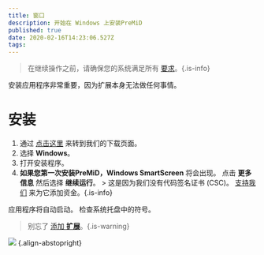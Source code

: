 ```yaml
---
title: 窗口
description: 开始在 Windows 上安装PreMiD
published: true
date: 2020-02-16T14:23:06.527Z
tags: 
---
```


> 在继续操作之前，请确保您的系统满足所有 [要求](/install/requirements)。{.is-info}

安装应用程序非常重要，因为扩展本身无法做任何事情。

# 安装
1. 通过 [点击这里](https://premid.app/downloads) 来转到我们的下载页面。
2. 选择 **Windows**。
3. 打开安装程序。
4. **如果您第一次安装PreMiD，Windows SmartScreen** 将会出现。 点击 **更多信息** 然后选择 **继续运行**。 > 这是因为我们没有代码签名证书 (CSC)。 [支持我们](https://www.patreon.com/Timeraa) 来为它添加资金。{.is-info}

应用程序将自动启动。 检查系统托盘中的符号。

> 别忘了 [添加 **扩展**](/install)。{.is-warning}

![](https://a.icons8.com/djxbtnYm/GBjHDS/svg.svg) {.align-abstopright}